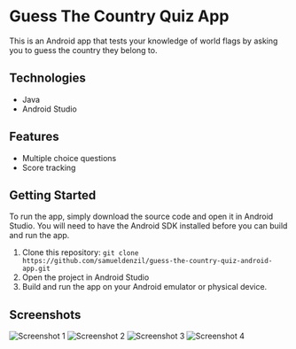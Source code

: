 # Guess The Country Quiz App

This is an Android app that tests your knowledge of world flags by asking you to guess the country they belong to.

## Technologies

- Java
- Android Studio

## Features

- Multiple choice questions
- Score tracking

## Getting Started

To run the app, simply download the source code and open it in Android Studio. You will need to have the Android SDK installed before you can build and run the app.

1. Clone this repository: `git clone https://github.com/samueldenzil/guess-the-country-quiz-android-app.git`
2. Open the project in Android Studio
3. Build and run the app on your Android emulator or physical device.

## Screenshots

![Screenshot 1](/screenshots/screenshot1.png "Quiz main page")
![Screenshot 2](/screenshots/screenshot2.png "Quiz Question 1")
![Screenshot 3](/screenshots/screenshot3.png "Quiz Question 2")
![Screenshot 4](/screenshots/screenshot4.png "Quiz results")
